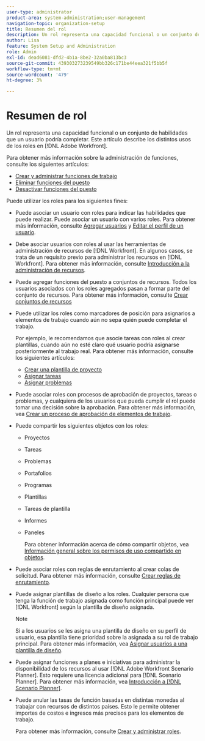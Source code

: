 ```yaml
---
user-type: administrator
product-area: system-administration;user-management
navigation-topic: organization-setup
title: Resumen del rol
description: Un rol representa una capacidad funcional o un conjunto de habilidades que un usuario podría completar. En este artículo se describen los distintos usos de las funciones del puesto en Adobe Workfront.
author: Lisa
feature: System Setup and Administration
role: Admin
exl-id: dead6081-dfd2-4b1a-8be2-32a0ba813bc3
source-git-commit: 439303273239549bb326c171be44eea321f5bb5f
workflow-type: tm+mt
source-wordcount: '479'
ht-degree: 3%

---
```


# Resumen de rol

Un rol representa una capacidad funcional o un conjunto de habilidades que un usuario podría completar. Este artículo describe los distintos usos de los roles en [!DNL Adobe Workfront].

Para obtener más información sobre la administración de funciones, consulte los siguientes artículos:

* [Crear y administrar funciones de trabajo](../../../administration-and-setup/set-up-workfront/organizational-setup/create-manage-job-roles.md)
* [Eliminar funciones del puesto](../../../administration-and-setup/set-up-workfront/organizational-setup/delete-job-roles.md)
* [Desactivar funciones del puesto](../../../administration-and-setup/set-up-workfront/organizational-setup/deactivate-job-roles.md)

Puede utilizar los roles para los siguientes fines:

* Puede asociar un usuario con roles para indicar las habilidades que puede realizar. Puede asociar un usuario con varios roles. Para obtener más información, consulte [Agregar usuarios](../../../administration-and-setup/add-users/create-and-manage-users/add-users.md) y [Editar el perfil de un usuario](../../../administration-and-setup/add-users/create-and-manage-users/edit-a-users-profile.md).
* Debe asociar usuarios con roles al usar las herramientas de administración de recursos de [!DNL Workfront]. En algunos casos, se trata de un requisito previo para administrar los recursos en [!DNL Workfront]. Para obtener más información, consulte [Introducción a la administración de recursos](../../../resource-mgmt/resource-mgmt-overview/get-started-resource-management.md).
* Puede agregar funciones del puesto a conjuntos de recursos. Todos los usuarios asociados con los roles agregados pasan a formar parte del conjunto de recursos. Para obtener más información, consulte [Crear conjuntos de recursos](../../../resource-mgmt/resource-planning/resource-pools/create-resource-pools.md)
* Puede utilizar los roles como marcadores de posición para asignarlos a elementos de trabajo cuando aún no sepa quién puede completar el trabajo.

  Por ejemplo, le recomendamos que asocie tareas con roles al crear plantillas, cuando aún no esté claro qué usuario podría asignarse posteriormente al trabajo real. Para obtener más información, consulte los siguientes artículos:

   * [Crear una plantilla de proyecto](../../../manage-work/projects/create-and-manage-templates/create-template.md)
   * [Asignar tareas](../../../manage-work/tasks/assign-tasks/assign-tasks.md)
   * [Asignar problemas](../../../manage-work/issues/manage-issues/assign-issues.md)

* Puede asociar roles con procesos de aprobación de proyectos, tareas o problemas, y cualquiera de los usuarios que pueda cumplir el rol puede tomar una decisión sobre la aprobación. Para obtener más información, vea [Crear un proceso de aprobación de elementos de trabajo](../../../administration-and-setup/customize-workfront/configure-approval-milestone-processes/create-approval-processes.md).
* Puede compartir los siguientes objetos con los roles:

   * Proyectos
   * Tareas
   * Problemas
   * Portafolios
   * Programas
   * Plantillas
   * Tareas de plantilla
   * Informes
   * Paneles

     Para obtener información acerca de cómo compartir objetos, vea [Información general sobre los permisos de uso compartido en objetos](../../../workfront-basics/grant-and-request-access-to-objects/sharing-permissions-on-objects-overview.md).

* Puede asociar roles con reglas de enrutamiento al crear colas de solicitud. Para obtener más información, consulte [Crear reglas de enrutamiento](../../../manage-work/requests/create-and-manage-request-queues/create-routing-rules.md).
* Puede asignar plantillas de diseño a los roles. Cualquier persona que tenga la función de trabajo asignada como función principal puede ver [!DNL Workfront] según la plantilla de diseño asignada.

  >[!NOTE]
  >
  >Si a los usuarios se les asigna una plantilla de diseño en su perfil de usuario, esa plantilla tiene prioridad sobre la asignada a su rol de trabajo principal. Para obtener más información, vea [Asignar usuarios a una plantilla de diseño](../../../administration-and-setup/customize-workfront/use-layout-templates/assign-users-to-layout-template.md).

* Puede asignar funciones a planes e iniciativas para administrar la disponibilidad de los recursos al usar [!DNL Adobe Workfront Scenario Planner]. Esto requiere una licencia adicional para [!DNL Scenario Planner]. Para obtener más información, vea [Introducción a [!DNL Scenario Planner]](../../../scenario-planner/get-started-with-scenario-planning.md).
* Puede anular las tasas de función basadas en distintas monedas al trabajar con recursos de distintos países. Esto le permite obtener importes de costos e ingresos más precisos para los elementos de trabajo.

  Para obtener más información, consulte [Crear y administrar roles](../../../administration-and-setup/set-up-workfront/organizational-setup/create-manage-job-roles.md).
